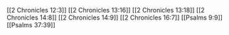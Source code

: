 [[2 Chronicles 12:3]]
[[2 Chronicles 13:16]]
[[2 Chronicles 13:18]]
[[2 Chronicles 14:8]]
[[2 Chronicles 14:9]]
[[2 Chronicles 16:7]]
[[Psalms 9:9]]
[[Psalms 37:39]]
